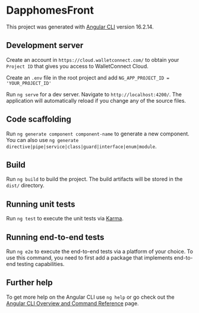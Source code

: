 # DapphomesFront

This project was generated with [Angular CLI](https://github.com/angular/angular-cli) version 16.2.14.

## Development server

Create an account in `https://cloud.walletconnect.com/` to obtain your `Project ID` that gives you access to WalletConnect Cloud.

Create an `.env` file in the root project and add `NG_APP_PROJECT_ID = 'YOUR_PROJECT_ID'`

Run `ng serve` for a dev server. Navigate to `http://localhost:4200/`. The application will automatically reload if you change any of the source files.

## Code scaffolding

Run `ng generate component component-name` to generate a new component. You can also use `ng generate directive|pipe|service|class|guard|interface|enum|module`.

## Build

Run `ng build` to build the project. The build artifacts will be stored in the `dist/` directory.

## Running unit tests

Run `ng test` to execute the unit tests via [Karma](https://karma-runner.github.io).

## Running end-to-end tests

Run `ng e2e` to execute the end-to-end tests via a platform of your choice. To use this command, you need to first add a package that implements end-to-end testing capabilities.

## Further help

To get more help on the Angular CLI use `ng help` or go check out the [Angular CLI Overview and Command Reference](https://angular.io/cli) page.
